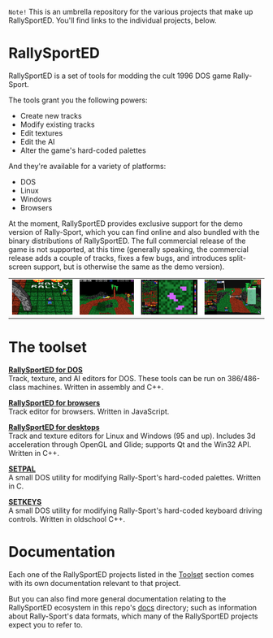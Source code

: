 `Note!` This is an umbrella repository for the various projects that make up RallySportED. You'll find links to the individual projects, below.

# RallySportED
RallySportED is a set of tools for modding the cult 1996 DOS game Rally-Sport.

The tools grant you the following powers:
- Create new tracks
- Modify existing tracks
- Edit textures
- Edit the AI
- Alter the game's hard-coded palettes

And they're available for a variety of platforms:
- DOS
- Linux
- Windows
- Browsers

At the moment, RallySportED provides exclusive support for the demo version of Rally-Sport, which you can find online and also bundled with the binary distributions of RallySportED. The full commercial release of the game is not supported, at this time (generally speaking, the commercial release adds a couple of tracks, fixes a few bugs, and introduces split-screen support, but is otherwise the same as the demo version).

<table>
    <tr>
        <td align="center"><img src="screenshots/tiny/rsed.png"></td>
        <td align="center"><img src="screenshots/tiny/rai.png"></td>
        <td align="center"><img src="screenshots/tiny/rtex.png"></td>
        <td align="center"><img src="screenshots/tiny/rgeo-web.png"></td> 
    </tr>
</table>

# The toolset
**[RallySportED for DOS](../../../rallysported-dos)**\
Track, texture, and AI editors for DOS. These tools can be run on 386/486-class machines. Written in assembly and C++.

**[RallySportED for browsers](../../../rallysported-js)**\
Track editor for browsers. Written in JavaScript.

**[RallySportED for desktops](../../../rallysported-diverse)**\
Track and texture editors for Linux and Windows (95 and up). Includes 3d acceleration through OpenGL and Glide; supports Qt and the Win32 API. Written in C++.

**[SETPAL](../../../rallysported-setpal)**\
A small DOS utility for modifying Rally-Sport's hard-coded palettes. Written in C.

**[SETKEYS](../../../rallysported-setkeys)**\
A small DOS utility for modifying Rally-Sport's hard-coded keyboard driving controls. Written in oldschool C++.

# Documentation
Each one of the RallySportED projects listed in the [Toolset](#the-toolset) section comes with its own documentation relevant to that project.

But you can also find more general documentation relating to the RallySportED ecosystem in this repo's [docs](docs/) directory; such as information about Rally-Sport's data formats, which many of the RallySportED projects expect you to refer to.
